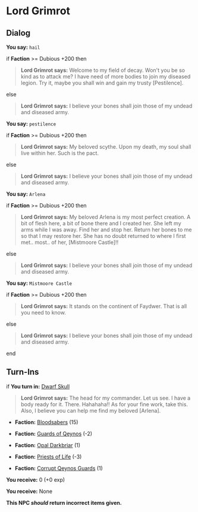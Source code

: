 # Lord Grimrot
## Dialog

**You say:** `hail`



if **Faction** >= Dubious +200 then



>**Lord Grimrot says:** Welcome to my field of decay. Won't you be so kind as to attack me? I have need of more bodies to join my diseased legion. Try it, maybe you shall win and gain my trusty [Pestilence].


else



>**Lord Grimrot says:** I believe your bones shall join those of my undead and diseased army.




**You say:** `pestilence`



if **Faction** >= Dubious +200 then



>**Lord Grimrot says:** My beloved scythe. Upon my death, my soul shall live within her.  Such is the pact.


else



>**Lord Grimrot says:** I believe your bones shall join those of my undead and diseased army.




**You say:** `Arlena`



if **Faction** >= Dubious +200 then



>**Lord Grimrot says:** My beloved Arlena is my most perfect creation. A bit of flesh here, a bit of bone there and I created her. She left my arms while I was away. Find her and stop her. Return her bones to me so that I may restore her. She has no doubt returned to where I first met.. most.. of her, [Mistmoore Castle]!!


else



>**Lord Grimrot says:** I believe your bones shall join those of my undead and diseased army.




**You say:** `Mistmoore Castle`



if **Faction** >= Dubious +200 then



>**Lord Grimrot says:** It stands on the continent of Faydwer. That is all you need to know.


else



>**Lord Grimrot says:** I believe your bones shall join those of my undead and diseased army.



end

## Turn-Ins





if **You turn in:** [Dwarf Skull](/item/12137)


>**Lord Grimrot says:** The head for my commander. Let us see. I have a body ready for it. There. Hahahaha!! As for your fine work, take this. Also, I believe you can help me find my beloved [Arlena].


* __Faction:__ [Bloodsabers](/faction/221) (15)


* __Faction:__ [Guards of Qeynos](/faction/262) (-2)


* __Faction:__ [Opal Darkbriar](/faction/296) (1)


* __Faction:__ [Priests of Life](/faction/341) (-3)


* __Faction:__ [Corrupt Qeynos Guards](/faction/230) (1)


 **You receive:** 0 (+0 exp)


 **You receive:** None 

**This NPC *should* return incorrect items given.**

